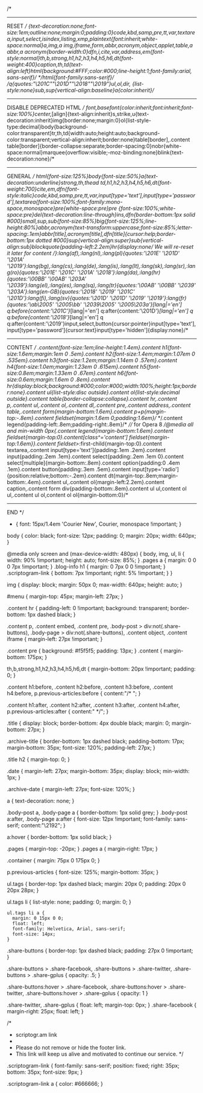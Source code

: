 /*
_______________________________
RESET */
*{text-decoration:none;font-size:1em;outline:none;margin:0;padding:0}code,kbd,samp,pre,tt,var,textarea,input,select,isindex,listing,xmp,plaintext{font:inherit;white-space:normal}a,img,a img,iframe,form,abbr,acronym,object,applet,table,a abbr,a acronym{border-width:0}dfn,i,cite,var,address,em{font-style:normal}th,b,strong,h1,h2,h3,h4,h5,h6,dt{font-weight:400}caption,th,td{text-align:left}html{background:#FFF;color:#000;line-height:1;font-family:arial, sans-serif}/* \*/html{font-family:sans-serif}/* */q{quotes:"\201C""\201D""\2018""\2019"}ul,ol,dir, {list-style:none}sub,sup{vertical-align:baseline}a{color:inherit}/*
_______________________________
DISABLE DEPRECATED HTML */
font,basefont{color:inherit;font:inherit;font-size:100%}center,*[align]{text-align:inherit}s,strike,u{text-decoration:inherit}img{border:none;margin:0}ol{list-style-type:decimal}body{background-color:transparent}tr,th,td{width:auto;height:auto;background-color:transparent;vertical-align:inherit;border:none}table[border],.content table[border]{border-collapse:separate;border-spacing:0}nobr{white-space:normal}marquee{overflow:visible;-moz-binding:none}blink{text-decoration:none}/*
_______________________________
GENERAL */
html{font-size:125%}body{font-size:50%}a{text-decoration:underline}strong,th,thead td,h1,h2,h3,h4,h5,h6,dt{font-weight:700}cite,em,dfn{font-style:italic}code,kbd,samp,pre,tt,var,input[type='text'],input[type='password'],textarea{font-size:100%;font-family:mono-space,monospace}pre{white-space:pre}pre *{font-size:100%;white-space:pre}del{text-decoration:line-through}ins,dfn{border-bottom:1px solid #000}small,sup,sub{font-size:85%}big{font-size:125%;line-height:80%}abbr,acronym{text-transform:uppercase;font-size:85%;letter-spacing:.1em}abbr[title],acronym[title],dfn[title]{cursor:help;border-bottom:1px dotted #000}sup{vertical-align:super}sub{vertical-align:sub}blockquote{padding-left:2.2em}hr{display:none/* We will re-reset it later for content */}:lang(af),:lang(nl),:lang(pl){quotes:'\201E' '\201D' '\201A' '\2019'}:lang(bg),:lang(cs),:lang(de),:lang(is),:lang(lt),:lang(sk),:lang(sr),:lang(ro){quotes:'\201E' '\201C' '\201A' '\2018'}:lang(da),:lang(hr){quotes:'\00BB' '\00AB' '\203A' '\2039'}:lang(el),:lang(es),:lang(sq),:lang(tr){quotes:'\00AB' '\00BB' '\2039' '\203A'}:lang(en-GB){quotes:'\2018' '\2019' '\201C' '\201D'}:lang(fi),:lang(sv){quotes:'\201D' '\201D' '\2019' '\2019'}:lang(fr){quotes:'\ab\2005' '\2005\bb' '\2039\2005' '\2005\203a'}*[lang|='en'] q:before{content:'\201C'}*[lang|='en'] q:after{content:'\201D'}*[lang|='en'] q q:before{content:'\2018'}*[lang|='en'] q q:after{content:'\2019'}input,select,button{cursor:pointer}input[type='text'],input[type='password']{cursor:text}input[type='hidden']{display:none}/*
_______________________________
CONTENT */
.content{font-size:1em;line-height:1.4em}.content h1{font-size:1.6em;margin:1em 0 .5em}.content h2{font-size:1.4em;margin:1.07em 0 .535em}.content h3{font-size:1.2em;margin:1.14em 0 .57em}.content h4{font-size:1.0em;margin:1.23em 0 .615em}.content h5{font-size:0.8em;margin:1.33em 0 .67em}.content h6{font-size:0.6em;margin:1.6em 0 .8em}.content hr{display:block;background:#000;color:#000;width:100%;height:1px;border:none}.content ul{list-style:disc outside}.content ol{list-style:decimal outside}.content table{border-collapse:collapse}.content hr,.content p,.content ul,.content ol,.content dl,.content pre,.content address,.content table,.content form{margin-bottom:1.6em}.content p+p{margin-top:-.8em}.content fieldset{margin:1.6em 0;padding:1.6em}/* \*/.content legend{padding-left:.8em;padding-right:.8em}/* *//* for Opera 8 */@media all and min-width 0px{.content legend{margin-bottom:1.6em}.content fieldset{margin-top:0}.content[class^='content'] fieldset{margin-top:1.6em}}.content fieldset>*:first-child{margin-top:0}.content textarea,.content input[type='text']{padding:.1em .2em}.content input{padding:.2em .1em}.content select{padding:.2em .1em 0}.content select[multiple]{margin-bottom:.8em}.content option{padding:0 .4em .1em}.content button{padding:.3em .5em}.content input[type='radio']{position:relative;bottom:-.2em}.content dt{margin-top:.8em;margin-bottom:.4em}.content ul,.content ol{margin-left:2.2em}.content caption,.content form div{padding-bottom:.8em}.content ul ul,content ol ul,.content ul ol,content ol ol{margin-bottom:0}/*
_______________________________
END */

* { font: 15px/1.4em 'Courier New', Courier, monospace !important; }

body {
  color: black;
  font-size: 12px;
  padding: 0;
  margin: 20px;
  width: 640px;  
}

@media only screen and (max-device-width: 480px) {
  body, img, ul, li {
    width: 90% !important;
    height: auto;
    font-size: 85%;
  }
  .pages a {
    margin: 0 0 0 7px !important;
  }
  .blog-info h1  {
    margin: 0 7px 0 0 !important;
  }
  .scriptogram-link {
    bottom: 7px !important;
    right: 5% !important;
  }
}

img {
  display: block;
  margin: 50px 0;
  max-width: 640px;
  height: auto;
}


#menu {
  margin-top: 45px;
  margin-left: 27px;
}

.content hr {
  padding-left: 0 !important;
  background: transparent;
  border-bottom: 1px dashed black;
}

.content p, .content embed, .content pre, .body-post > div:not(.share-buttons), .body-page > div:not(.share-buttons), .content object, .content iframe {
  margin-left: 27px !important;
}

.content pre {
  background: #f5f5f5;
  padding: 13px;
}
.content {
  margin-bottom: 175px;
}

th,b,strong,h1,h2,h3,h4,h5,h6,dt {
  margin-bottom: 20px !important;
  padding: 0;
}

.content h1:before, .content h2:before, .content h3:before, .content h4:before, p.previous-articles:before
{ 
  content:"/* ";
}

.content h1:after, .content h2:after, .content h3:after, .content h4:after, p.previous-articles:after
{ 
  content:" */";
}

.title {
  display: block;
  border-bottom: 4px double black;
  margin: 0;
  margin-bottom: 27px; 
}

.archive-title {
  border-bottom: 1px dashed black;
  padding-bottom: 17px;
  margin-bottom: 35px; 
  font-size: 120%;
  padding-left: 27px;
}

.title h2 {
  margin-top: 0;
}

.date {
  margin-left: 27px;
  margin-bottom: 35px;
  display: block;
  min-width: 1px;
}

.archive-date {
  margin-left: 27px;
  font-size: 120%;
}

a { 
  text-decoration: none;
}


.body-post a, .body-page a
{
  border-bottom: 1px solid grey;
}
.body-post a:after, .body-page a:after
{ 
  font-size: 12px !important;
  font-family: sans-serif;
  content:"\2192";
}

a:hover { 
  border-bottom: 1px solid black;
}



.pages {
  margin-top: -20px;
}
.pages a {
  margin-right: 17px;
}

.container {
  margin: 75px 0 175px 0;
}  

p.previous-articles {
  font-size: 125%;
  margin-bottom: 35px;
}

ul.tags {
  border-top: 1px dashed black;
  margin: 20px 0;
  padding: 20px 0 20px 28px;
}
 
  ul.tags li {
    list-style: none;
    padding: 0;
    margin: 0;
  }
 
    ul.tags li a {
      margin: 0 15px 0 0; 
      float: left; 
      font-family: Helvetica, Arial, sans-serif;
      font-size: 14px;    
    }
 
.share-buttons {
  border-top: 1px dashed black;
  padding: 27px 0 !important;
}

.share-buttons > .share-facebook, .share-buttons > .share-twitter, .share-buttons > .share-gplus {
  opacity: .5;
}


.share-buttons:hover > .share-facebook, .share-buttons:hover > .share-twitter, .share-buttons:hover > .share-gplus {
  opacity: 1
}

.share-twitter, .share-gplus {
  float: left;
  margin-top: 0px;
}
.share-facebook {
  margin-right: 25px;
  float: left;
}

/*
* scriptogr.am link 
* 
* Please do not remove or hide the footer link.
* This link will keep us alive and motivated to continue our service.
*/

.scriptogram-link {
  font-family: sans-serif;
  position: fixed;
	right: 35px;
	bottom: 35px;
	font-size: 9px;
}

  .scriptogram-link a {
    color: #666666;
  }
  

